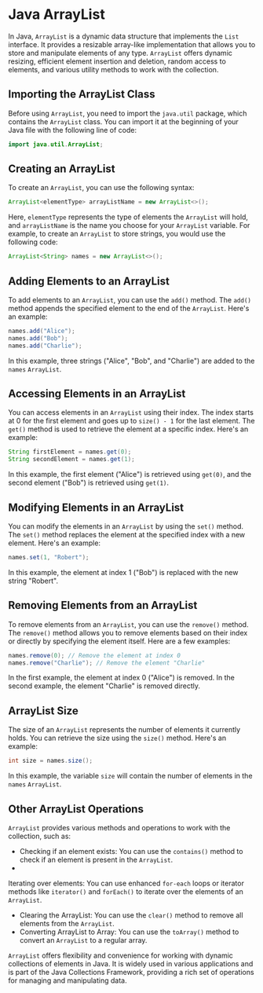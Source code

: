 # Java ArrayList

In Java, `ArrayList` is a dynamic data structure that implements the `List` interface. It provides a resizable array-like implementation that allows you to store and manipulate elements of any type. `ArrayList` offers dynamic resizing, efficient element insertion and deletion, random access to elements, and various utility methods to work with the collection.

## Importing the ArrayList Class

Before using `ArrayList`, you need to import the `java.util` package, which contains the `ArrayList` class. You can import it at the beginning of your Java file with the following line of code:

```java
import java.util.ArrayList;
```

## Creating an ArrayList

To create an `ArrayList`, you can use the following syntax:

```java
ArrayList<elementType> arrayListName = new ArrayList<>();
```

Here, `elementType` represents the type of elements the `ArrayList` will hold, and `arrayListName` is the name you choose for your `ArrayList` variable. For example, to create an `ArrayList` to store strings, you would use the following code:

```java
ArrayList<String> names = new ArrayList<>();
```

## Adding Elements to an ArrayList

To add elements to an `ArrayList`, you can use the `add()` method. The `add()` method appends the specified element to the end of the `ArrayList`. Here's an example:

```java
names.add("Alice");
names.add("Bob");
names.add("Charlie");
```

In this example, three strings ("Alice", "Bob", and "Charlie") are added to the `names` `ArrayList`.

## Accessing Elements in an ArrayList

You can access elements in an `ArrayList` using their index. The index starts at 0 for the first element and goes up to `size() - 1` for the last element. The `get()` method is used to retrieve the element at a specific index. Here's an example:

```java
String firstElement = names.get(0);
String secondElement = names.get(1);
```

In this example, the first element ("Alice") is retrieved using `get(0)`, and the second element ("Bob") is retrieved using `get(1)`.

## Modifying Elements in an ArrayList

You can modify the elements in an `ArrayList` by using the `set()` method. The `set()` method replaces the element at the specified index with a new element. Here's an example:

```java
names.set(1, "Robert");
```

In this example, the element at index 1 ("Bob") is replaced with the new string "Robert".

## Removing Elements from an ArrayList

To remove elements from an `ArrayList`, you can use the `remove()` method. The `remove()` method allows you to remove elements based on their index or directly by specifying the element itself. Here are a few examples:

```java
names.remove(0); // Remove the element at index 0
names.remove("Charlie"); // Remove the element "Charlie"
```

In the first example, the element at index 0 ("Alice") is removed. In the second example, the element "Charlie" is removed directly.

## ArrayList Size

The size of an `ArrayList` represents the number of elements it currently holds. You can retrieve the size using the `size()` method. Here's an example:

```java
int size = names.size();
```

In this example, the variable `size` will contain the number of elements in the `names` `ArrayList`.

## Other ArrayList Operations

`ArrayList` provides various methods and operations to work with the collection, such as:

- Checking if an element exists: You can use the `contains()` method to check if an element is present in the `ArrayList`.
-

 Iterating over elements: You can use enhanced `for-each` loops or iterator methods like `iterator()` and `forEach()` to iterate over the elements of an `ArrayList`.

- Clearing the ArrayList: You can use the `clear()` method to remove all elements from the `ArrayList`.
- Converting ArrayList to Array: You can use the `toArray()` method to convert an `ArrayList` to a regular array.

`ArrayList` offers flexibility and convenience for working with dynamic collections of elements in Java. It is widely used in various applications and is part of the Java Collections Framework, providing a rich set of operations for managing and manipulating data.
